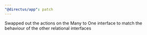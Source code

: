 ```yaml
---
"@directus/app": patch
---
```


Swapped out the actions on the Many to One interface to match the behaviour of the other relational interfaces
